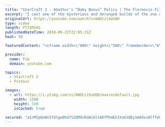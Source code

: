 ```yaml
---
title: "StarCraft 2 - Abathur’s “Baby Bonus” Policy | The Florencio Files #25"
excerpt: "I cast one of the mysterious and deranged builds of the one and only Florencio, the dude that invented the proxy nexus recall rush  -- Watch live at https://www.twitch.tv/x5_pig"
originalUrl: https://youtube.com/watch?v=6WQCzi9uUQ0
type: video
length: PT31M10S
publishedDateTime: 2018-09-22T22:05:31Z
heat: 50

featuredContent: "<iframe width=\"800\" height=\"500\" frameborder=\"0\" src=\"https://www.youtube.com/embed/6WQCzi9uUQ0\" allow=\"accelerometer; autoplay; encrypted-media; gyroscope; picture-in-picture\" allowfullscreen></iframe>"

provider:
  name: PiG
  domain: youtube.com

topics:
  - StarCraft 2
  - Protoss

images:
  - url: https://i.ytimg.com/vi/6WQCzi9uUQ0/maxresdefault.jpg
    width: 1280
    height: 720
    isCached: true

secured: "a1rMSpQoWv57dtgw0hd7S2QM9iRoHibitAKfPb4EkIXaO1QDy1mA9xs0lffeUxTlC0U1Ls7/eOOltbEbWI2KFMW3mheCS7/PLztm7iesMKFZqgVXoDJJEDT71hnajbiGwHc1u3XyWZafAgC4ujwp6Mp11GHCTYA+Pxye9veh9zRJ5BQ7y8Idcc3AncfJ4MrAsZ7YqH/7Sypl0Y/rb0HXNDMF59LCaLSZ7reO/GsTJJlQLj/DseV6S7Z9i1tFLhBN5r/jkQ8YnPgSLxxaJSsT40QXGXg1Uj4NJNeFkAbr4z/55430qgsdYJdqTaXx/xVm6dTRebHHIHRL97lv/i5Vqkk62syJErKqHNJ6GvQra/UFgdAS+Ao6LkFB4cb/3KkM9v8bLrXuG5nhQi9/vvvWJfWnxXV7kGoc0ini9UIytBE=;tsa/5QjrbY2Ogh5+KmSyew=="
---
```


